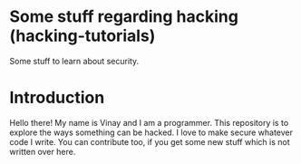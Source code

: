 # Some stuff regarding hacking (hacking-tutorials)
Some stuff to learn about security.

# Introduction
Hello there! My name is Vinay and I am a programmer. This repository is to explore the ways something can be hacked. I love to make secure whatever code I write. You can contribute too, if you get some new stuff which is not written over here.
